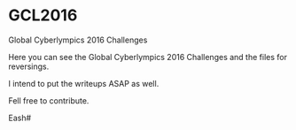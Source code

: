 # GCL2016
Global Cyberlympics 2016 Challenges

Here you can see the Global Cyberlympics 2016 Challenges and the files for reversings.

I intend to put the writeups ASAP as well.

Fell free to contribute.

Eash#
